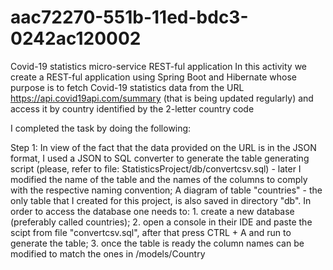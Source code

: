 # aac72270-551b-11ed-bdc3-0242ac120002
Covid-19 statistics micro-service REST-ful application
In this activity we create a REST-ful application using Spring Boot and Hibernate whose purpose is to fetch Covid-19 statistics data from the URL  https://api.covid19api.com/summary (that is being updated regularly) and access it by country identified by the 2-letter country code

I completed the task by doing the following:

Step 1: In view of the fact that the data provided on the URL is in the JSON format, I used a JSON to SQL converter to generate the table generating script (please, refer to file: StatisticsProject/db/convertcsv.sql) - later I modified the name of the table and the names of the columns to comply with the respective naming convention; A diagram of table "countries" - the only table that I created for this project, is also saved in directory "db". In order to access the database one needs to: 1. create a new database (preferably called countries); 2. open a console in their IDE and paste the scipt from file "convertcsv.sql", after that press CTRL + A and run to generate the table; 3. once the table is ready the column names can be modified to match the ones in /models/Country
